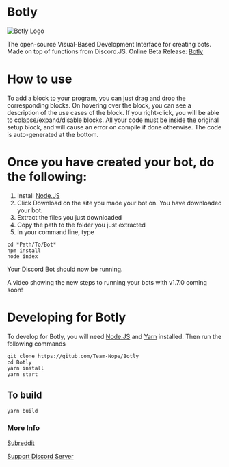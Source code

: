 # Botly
![Botly Logo](https://github.com/Team-Nope/Botly/blob/master/src/images/logo.png)

The open-source Visual-Based Development Interface for creating bots. Made on top of functions from Discord.JS. Online Beta Release: [Botly](https://botly-56339.web.app)

# How to use
To add a block to your program, you can just drag and drop the corresponding blocks. On hovering over the block, you can see a description of the use cases of the block. If you right-click, you will be able to colapse/expand/disable blocks. All your code must be inside the original setup block, and will cause an error on compile if done otherwise. The code is auto-generated at the bottom. 

# Once you have created your bot, do the following:
1) Install [Node.JS](https://nodejs.org/en/)
2) Click Download on the site you made your bot on. You have downloaded your bot.
3) Extract the files you just downloaded
4) Copy the path to the folder you just extracted
5) In your command line, type
  ```
  cd *Path/To/Bot*
  npm install
  node index
  ```
  Your Discord Bot should now be running.

  A video showing the new steps to running your bots with v1.7.0 coming soon!
  
  <!-- All the steps are shown in the video [here](https://www.youtube.com/watch?v=oT4OD2E9IOk) -->

# Developing for Botly
To develop for Botly, you will need [Node.JS](https://nodejs.org/en/) and [Yarn](https://classic.yarnpkg.com/en/docs/install/) installed.
Then run the following commands
```
git clone https://gitub.com/Team-Nope/Botly
cd Botly
yarn install
yarn start 
```
## To build
```
yarn build
```
### More Info
[Subreddit](https://reddit.com/r/Botly)

[Support Discord Server](https://discord.gg/BkWyrQR)
